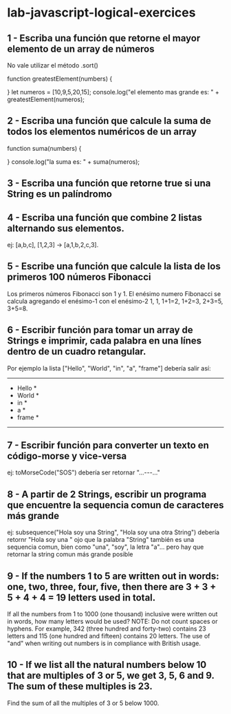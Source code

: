 # lab-javascript-logical-exercices

## 1 - Escriba una función que retorne el mayor elemento de un array de números
No vale utilizar el método .sort()

function greatestElement(numbers) {

}
let numeros = [10,9,5,20,15];
console.log("el elemento mas grande es: " + greatestElement(numeros);

            
## 2 - Escriba una función que calcule la suma de todos los elementos numéricos de un array
function suma(numbers) {

}
console.log("la suma es: " + suma(numeros);
            
            
## 3 - Escriba una función que retorne true si una String es un palíndromo


## 4 - Escriba una función que combine 2 listas alternando sus elementos.

ej: [a,b,c], [1,2,3] → [a,1,b,2,c,3].

## 5 - Escribe una función que calcule la lista de los primeros 100 números Fibonacci 
Los primeros números Fibonacci son 1 y 1. 
El enésimo numero Fibonacci se calcula agregando el enésimo-1 con el enésimo-2
1, 1, 1+1=2, 1+2=3, 2+3=5, 3+5=8.

## 6 - Escribir función para tomar un array de Strings e imprimir, cada palabra en una línes dentro de un cuadro retangular. 
Por ejemplo la lista ["Hello", "World", "in", "a", "frame"] debería salir así:

*********
* Hello *
* World *
* in    *
* a     *
* frame *
*********

## 7 - Escribir función para converter un texto en código-morse y vice-versa
ej: toMorseCode("SOS") debería ser retornar "...---..."

## 8 - A partir de 2 Strings, escribir un programa que encuentre la sequencia comun de caracteres más grande
ej: subsequence("Hola soy una String", "Hola soy una otra String")
debería retornr "Hola soy una "
ojo que la palabra "String" también es una sequencia comun, bien como "una", "soy", la letra "a"...
pero hay que retornar la string comun más grande posible

## 9 - If the numbers 1 to 5 are written out in words: one, two, three, four, five, then there are 3 + 3 + 5 + 4 + 4 = 19 letters used in total.
If all the numbers from 1 to 1000 (one thousand) inclusive were written out in words, how many letters would be used?
NOTE: Do not count spaces or hyphens. For example, 342 (three hundred and forty-two) contains 23 letters and 115 (one hundred and fifteen) contains 20 letters. The use of "and" when writing out numbers is in compliance with British usage.

## 10 - If we list all the natural numbers below 10 that are multiples of 3 or 5, we get 3, 5, 6 and 9. The sum of these multiples is 23.
Find the sum of all the multiples of 3 or 5 below 1000.